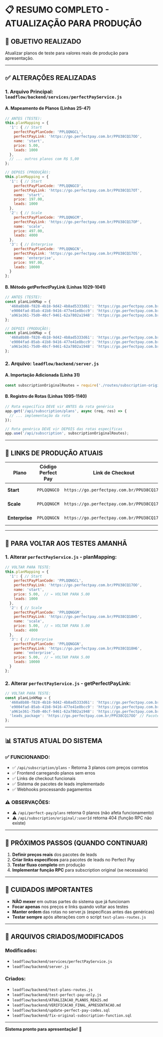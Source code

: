 # 📋 RESUMO COMPLETO - ATUALIZAÇÃO PARA PRODUÇÃO

## 🎯 **OBJETIVO REALIZADO**
Atualizar planos de teste para valores reais de produção para apresentação.

---

## ✅ **ALTERAÇÕES REALIZADAS**

### **1. Arquivo Principal: `leadflow/backend/services/perfectPayService.js`**

#### **A. Mapeamento de Planos (Linhas 25-47)**
```javascript
// ANTES (TESTE):
this.planMapping = {
  '1': { // Start
    perfectPayPlanCode: 'PPLQQNGCL',
    perfectPayLink: 'https://go.perfectpay.com.br/PPU38CQ17OO',
    name: 'start',
    price: 5.00,
    leads: 1000
  },
  // ... outros planos com R$ 5,00
};

// DEPOIS (PRODUÇÃO):
this.planMapping = {
  '1': { // Start
    perfectPayPlanCode: 'PPLQQNGCO',
    perfectPayLink: 'https://go.perfectpay.com.br/PPU38CQ17OT',
    name: 'start',
    price: 197.00,
    leads: 1000
  },
  '2': { // Scale  
    perfectPayPlanCode: 'PPLQQNGCM',
    perfectPayLink: 'https://go.perfectpay.com.br/PPU38CQ17OP',
    name: 'scale',
    price: 497.00,
    leads: 4000
  },
  '3': { // Enterprise
    perfectPayPlanCode: 'PPLQQNGCN',
    perfectPayLink: 'https://go.perfectpay.com.br/PPU38CQ17OS',
    name: 'enterprise',
    price: 997.00,
    leads: 10000
  }
};
```

#### **B. Método getPerfectPayLink (Linhas 1029-1041)**
```javascript
// ANTES (TESTE):
const planLinkMap = {
  '460a8b88-f828-4b18-9d42-4b8ad5333d61': 'https://go.perfectpay.com.br/PPU38CQ17OO', // Start
  'e9004fad-85ab-41b8-9416-477e41e8bcc9': 'https://go.perfectpay.com.br/PPU38CQ18H5', // Scale
  'a961e361-75d0-40cf-9461-62a7802a1948': 'https://go.perfectpay.com.br/PPU38CQ18H6',  // Enterprise
};

// DEPOIS (PRODUÇÃO):
const planLinkMap = {
  '460a8b88-f828-4b18-9d42-4b8ad5333d61': 'https://go.perfectpay.com.br/PPU38CQ17OT', // Start
  'e9004fad-85ab-41b8-9416-477e41e8bcc9': 'https://go.perfectpay.com.br/PPU38CQ17OP', // Scale
  'a961e361-75d0-40cf-9461-62a7802a1948': 'https://go.perfectpay.com.br/PPU38CQ17OS',  // Enterprise
};
```

### **2. Arquivo: `leadflow/backend/server.js`**

#### **A. Importação Adicionada (Linha 31)**
```javascript
const subscriptionOriginalRoutes = require('./routes/subscription-original');
```

#### **B. Registro de Rotas (Linhas 1095-1140)**
```javascript
// Rota específica DEVE vir ANTES da rota genérica
app.get('/api/subscription/plans', async (req, res) => {
  // ... implementação da rota
});

// Rota genérica DEVE vir DEPOIS das rotas específicas
app.use('/api/subscription', subscriptionOriginalRoutes);
```

---

## 🔗 **LINKS DE PRODUÇÃO ATUAIS**

| Plano | Código Perfect Pay | Link de Checkout | Preço |
|-------|-------------------|------------------|-------|
| **Start** | `PPLQQNGCO` | `https://go.perfectpay.com.br/PPU38CQ17OT` | R$ 197,00 |
| **Scale** | `PPLQQNGCM` | `https://go.perfectpay.com.br/PPU38CQ17OP` | R$ 497,00 |
| **Enterprise** | `PPLQQNGCN` | `https://go.perfectpay.com.br/PPU38CQ17OS` | R$ 997,00 |

---

## 🔄 **PARA VOLTAR AOS TESTES AMANHÃ**

### **1. Alterar `perfectPayService.js` - planMapping:**
```javascript
// VOLTAR PARA TESTE:
this.planMapping = {
  '1': { // Start
    perfectPayPlanCode: 'PPLQQNGCL',
    perfectPayLink: 'https://go.perfectpay.com.br/PPU38CQ17OO',
    name: 'start',
    price: 5.00,  // ← VOLTAR PARA 5.00
    leads: 1000
  },
  '2': { // Scale  
    perfectPayPlanCode: 'PPLQQNGGM',
    perfectPayLink: 'https://go.perfectpay.com.br/PPU38CQ18H5',
    name: 'scale',
    price: 5.00,  // ← VOLTAR PARA 5.00
    leads: 4000
  },
  '3': { // Enterprise
    perfectPayPlanCode: 'PPLQQNGGN',
    perfectPayLink: 'https://go.perfectpay.com.br/PPU38CQ18H6',
    name: 'enterprise',
    price: 5.00,  // ← VOLTAR PARA 5.00
    leads: 10000
  }
};
```

### **2. Alterar `perfectPayService.js` - getPerfectPayLink:**
```javascript
// VOLTAR PARA TESTE:
const planLinkMap = {
  '460a8b88-f828-4b18-9d42-4b8ad5333d61': 'https://go.perfectpay.com.br/PPU38CQ17OO', // Start
  'e9004fad-85ab-41b8-9416-477e41e8bcc9': 'https://go.perfectpay.com.br/PPU38CQ18H5', // Scale
  'a961e361-75d0-40cf-9461-62a7802a1948': 'https://go.perfectpay.com.br/PPU38CQ18H6',  // Enterprise
  'leads_package': 'https://go.perfectpay.com.br/PPU38CQ17OO' // Pacotes de leads
};
```

---

## 📊 **STATUS ATUAL DO SISTEMA**

### **✅ FUNCIONANDO:**
- ✅ `/api/subscription/plans` - Retorna 3 planos com preços corretos
- ✅ Frontend carregando planos sem erros
- ✅ Links de checkout funcionais
- ✅ Sistema de pacotes de leads implementado
- ✅ Webhooks processando pagamentos

### **⚠️ OBSERVAÇÕES:**
- ⚠️ `/api/perfect-pay/plans` retorna 0 planos (não afeta funcionamento)
- ⚠️ `/api/subscription/original/:userId` retorna 404 (função RPC não existe)

---

## 🎯 **PRÓXIMOS PASSOS (QUANDO CONTINUAR)**

1. **Definir preços reais** dos pacotes de leads
2. **Criar links específicos** para pacotes de leads no Perfect Pay
3. **Testar fluxo completo** em produção
4. **Implementar função RPC** para subscription original (se necessário)

---

## 🚨 **CUIDADOS IMPORTANTES**

- **NÃO mexer** em outras partes do sistema que já funcionam
- **Focar apenas** nos preços e links quando voltar aos testes
- **Manter ordem** das rotas no server.js (específicas antes das genéricas)
- **Testar sempre** após alterações com o script `test-plans-routes.js`

---

## 📁 **ARQUIVOS CRIADOS/MODIFICADOS**

### **Modificados:**
- `leadflow/backend/services/perfectPayService.js`
- `leadflow/backend/server.js`

### **Criados:**
- `leadflow/backend/test-plans-routes.js`
- `leadflow/backend/test-perfect-pay-only.js`
- `leadflow/backend/ATUALIZACAO_PLANOS_REAIS.md`
- `leadflow/backend/VERIFICACAO_FINAL_APRESENTACAO.md`
- `leadflow/backend/update-perfect-pay-codes.sql`
- `leadflow/backend/fix-original-subscription-function.sql`

---

**Sistema pronto para apresentação!** 🚀











